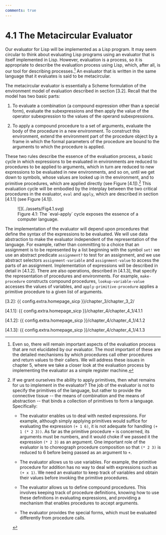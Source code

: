 ```yaml
---
comments: true
---
```


# 4.1 The Metacircular Evaluator
Our evaluator for Lisp will be implemented as a Lisp program. It may seem circular to think about evaluating Lisp programs using an evaluator that is itself implemented in Lisp. However, evaluation is a process, so it is appropriate to describe the evaluation process using Lisp, which, after all, is our tool for describing processes.[^1] An evaluator that is written in the same language that it evaluates is said to be metacircular.

The metacircular evaluator is essentially a Scheme formulation of the environment model of evaluation described in section [3.2]. Recall that the model has two basic parts:

1. To evaluate a combination (a compound expression other than a special form), evaluate the subexpressions and then apply the value of the operator subexpression to the values of the operand subexpressions.

2. To apply a compound procedure to a set of arguments, evaluate the body of the procedure in a new environment. To construct this environment, extend the environment part of the procedure object by a frame in which the formal parameters of the procedure are bound to the arguments to which the procedure is applied.

These two rules describe the essence of the evaluation process, a basic cycle in which expressions to be evaluated in environments are reduced to procedures to be applied to arguments, which in turn are reduced to new expressions to be evaluated in new environments, and so on, until we get down to symbols, whose values are looked up in the environment, and to primitive procedures, which are applied directly (see Figure [4.1]).[^2] This evaluation cycle will be embodied by the interplay between the two critical procedures in the evaluator, `eval` and `apply`, which are described in section [4.1.1] (see Figure [4.1]).

<div id="Figure4.1" markdown>
<figure markdown>
  ![](../assets/Fig4.1.svg)
  <figcaption markdown>
  Figure 4.1: The `eval-apply` cycle exposes the essence of a computer language.
  </figcaption>
</figure>
</div>

The implementation of the evaluator will depend upon procedures that define the syntax of the expressions to be evaluated. We will use data abstraction to make the evaluator independent of the representation of the language. For example, rather than committing to a choice that an assignment is to be represented by a list beginning with the symbol `set!` we use an abstract predicate `assignment?` to test for an assignment, and we use abstract selectors `assignment-variable` and `assignment-value` to access the parts of an assignment. Implementation of expressions will be described in detail in [4.1.2]. There are also operations, described in [4.1.3], that specify the representation of procedures and environments. For example, `make-procedure` constructs compound procedures, `lookup-variable-value` accesses the values of variables, and `apply-primitive-procedure` applies a primitive procedure to a given list of arguments.

[^1]:
    Even so, there will remain important aspects of the evaluation process that are not elucidated by our evaluator. The most important of these are the detailed mechanisms by which procedures call other procedures and return values to their callers. We will address these issues in chapter 5, where we take a closer look at the evaluation process by implementing the evaluator as a simple register machine.

[^2]:
    If we grant ourselves the ability to apply primitives, then what remains for us to implement in the evaluator? The job of the evaluator is not to specify the primitives of the language, but rather to provide the connective tissue -- the means of combination and the means of abstraction -- that binds a collection of primitives to form a language. Specifically:

    - The evaluator enables us to deal with nested expressions. For example, although simply applying primitives would suffice for evaluating the expression `(+ 1 6)`, it is not adequate for handling `(+ 1 (* 2 3))`. As far as the primitive procedure `+` is concerned, its arguments must be numbers, and it would choke if we passed it the expression `(* 2 3)` as an argument. One important role of the evaluator is to choreograph procedure composition so that `(* 2 3)` is reduced to 6 before being passed as an argument to `+`.

    - The evaluator allows us to use variables. For example, the primitive procedure for addition has no way to deal with expressions such as `(+ x 1)`. We need an evaluator to keep track of variables and obtain their values before invoking the primitive procedures.

    - The evaluator allows us to define compound procedures. This involves keeping track of procedure definitions, knowing how to use these definitions in evaluating expressions, and providing a mechanism that enables procedures to accept arguments.

    - The evaluator provides the special forms, which must be evaluated differently from procedure calls.    
    
[3.2]: {{ config.extra.homepage_sicp }}/chapter_3/chapter_3_2/

[4.1.1]: {{ config.extra.homepage_sicp }}/chapter_4/chapter_4_1/4.1.1

[4.1.2]: {{ config.extra.homepage_sicp }}/chapter_4/chapter_4_1/4.1.2

[4.1.3]: {{ config.extra.homepage_sicp }}/chapter_4/chapter_4_1/4.1.3
    